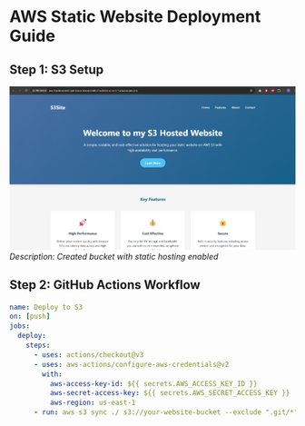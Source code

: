 # AWS Static Website Deployment Guide

## Step 1: S3 Setup
![S3 Bucket Creation](s3-bucket.png)  
*Description: Created bucket with static hosting enabled*

## Step 2: GitHub Actions Workflow
```yaml
name: Deploy to S3
on: [push]
jobs:
  deploy:
    steps:
      - uses: actions/checkout@v3
      - uses: aws-actions/configure-aws-credentials@v2
        with:
          aws-access-key-id: ${{ secrets.AWS_ACCESS_KEY_ID }}
          aws-secret-access-key: ${{ secrets.AWS_SECRET_ACCESS_KEY }}
          aws-region: us-east-1
      - run: aws s3 sync ./ s3://your-website-bucket --exclude ".git/*"
